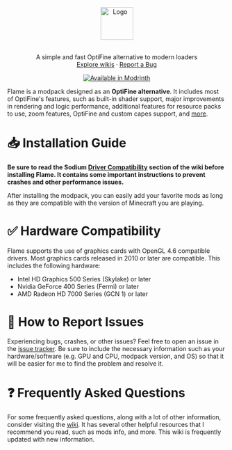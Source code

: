 <div align="center">
  <a href="https://github.com/CalvinDeVinson/Flame">
    <img src="https://cdn.modrinth.com/data/8oJtqjYR/ce7fe551389747176fc9dfdcec14e7c00f000ba6_96.webp" alt="Logo" height="75">
  </a>
  <br />
  <br />
  <p align="center">
    A simple and fast OptiFine alternative to modern loaders
    <br />
    <a href="https://github.com/CalvinDeVinson/Flame/wiki">Explore wikis</a>
    ·
    <a href="https://github.com/CalvinDeVinson/Flame/issues">Report a Bug</a>
  </p>
  <a href="https://modrinth.com/modpack/flame"><img src="https://cdn.jsdelivr.net/npm/@intergrav/devins-badges@3/assets/compact-minimal/available/modrinth_vector.svg" alt="Available in Modrinth"></a>
</div>

Flame is a modpack designed as an **OptiFine alternative**. It includes most of OptiFine's features, such as built-in shader support, major improvements in rendering and logic performance, additional features for resource packs to use, zoom features, OptiFine and custom capes support, and [more](https://github.com/CalvinDeVinson/Flame/wiki/Give-up-OptiFine).

# 📥 Installation Guide
**Be sure to read the Sodium [Driver Compatibility](https://github.com/CaffeineMC/sodium/wiki/Driver-Compatibility) section of the wiki before installing Flame. It contains some important instructions to prevent crashes and other performance issues.**

After installing the modpack, you can easily add your favorite mods as long as they are compatible with the version of Minecraft you are playing.

# ✅ Hardware Compatibility
Flame supports the use of graphics cards with OpenGL 4.6 compatible drivers. Most graphics cards released in 2010 or later are compatible. This includes the following hardware:
- Intel HD Graphics 500 Series (Skylake) or later
- Nvidia GeForce 400 Series (Fermi) or later
- AMD Radeon HD 7000 Series (GCN 1) or later

# 🐛 How to Report Issues
Experiencing bugs, crashes, or other issues? Feel free to open an issue in the [issue tracker](https://github.com/CalvinDeVinson/Flame/issues). Be sure to include the necessary information such as your hardware/software (e.g. GPU and CPU, modpack version, and OS) so that it will be easier for me to find the problem and resolve it.

# ❓ Frequently Asked Questions
For some frequently asked questions, along with a lot of other information, consider visiting the [wiki](https://github.com/CalvinDeVinson/Flame/wiki). It has several other helpful resources that I recommend you read, such as mods info, and more. This wiki is frequently updated with new information.
